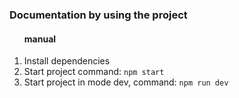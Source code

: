 <h3>Documentation by using the project</h3>

<ol>
    <h4>manual</h4>
    <li>Install dependencies</li>
    <li>Start project command: <code>npm start</code>
    <li>Start project in mode dev, command: <code>npm run dev</code></li>
</ol>
